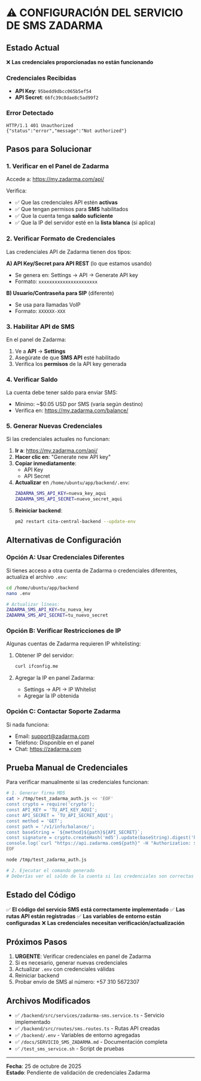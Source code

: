 # ⚠️ CONFIGURACIÓN DEL SERVICIO DE SMS ZADARMA

## Estado Actual

❌ **Las credenciales proporcionadas no están funcionando**

### Credenciales Recibidas
- **API Key**: `95bedd9dbcc065b5ef54`
- **API Secret**: `66fc39c8dae8c5ad99f2`

### Error Detectado
```
HTTP/1.1 401 Unauthorized
{"status":"error","message":"Not authorized"}
```

## Pasos para Solucionar

### 1. Verificar en el Panel de Zadarma

Accede a: https://my.zadarma.com/api/

Verifica:
- ✅ Que las credenciales API estén **activas**
- ✅ Que tengan permisos para **SMS** habilitados
- ✅ Que la cuenta tenga **saldo suficiente**
- ✅ Que la IP del servidor esté en la **lista blanca** (si aplica)

### 2. Verificar Formato de Credenciales

Las credenciales API de Zadarma tienen dos tipos:

**A) API Key/Secret para API REST** (lo que estamos usando)
- Se genera en: Settings → API → Generate API key
- Formato: `xxxxxxxxxxxxxxxxxxxxxx`

**B) Usuario/Contraseña para SIP** (diferente)
- Se usa para llamadas VoIP
- Formato: `XXXXXX-XXX`

### 3. Habilitar API de SMS

En el panel de Zadarma:
1. Ve a **API** → **Settings**
2. Asegúrate de que **SMS API** esté habilitado
3. Verifica los **permisos** de la API key generada

### 4. Verificar Saldo

La cuenta debe tener saldo para enviar SMS:
- Mínimo: ~$0.05 USD por SMS (varía según destino)
- Verifica en: https://my.zadarma.com/balance/

### 5. Generar Nuevas Credenciales

Si las credenciales actuales no funcionan:

1. **Ir a**: https://my.zadarma.com/api/
2. **Hacer clic en**: "Generate new API key"
3. **Copiar inmediatamente**:
   - API Key
   - API Secret
4. **Actualizar** en `/home/ubuntu/app/backend/.env`:
   ```bash
   ZADARMA_SMS_API_KEY=nueva_key_aqui
   ZADARMA_SMS_API_SECRET=nuevo_secret_aqui
   ```
5. **Reiniciar backend**:
   ```bash
   pm2 restart cita-central-backend --update-env
   ```

## Alternativas de Configuración

### Opción A: Usar Credenciales Diferentes

Si tienes acceso a otra cuenta de Zadarma o credenciales diferentes, actualiza el archivo `.env`:

```bash
cd /home/ubuntu/app/backend
nano .env

# Actualizar líneas:
ZADARMA_SMS_API_KEY=tu_nueva_key
ZADARMA_SMS_API_SECRET=tu_nuevo_secret
```

### Opción B: Verificar Restricciones de IP

Algunas cuentas de Zadarma requieren IP whitelisting:

1. Obtener IP del servidor:
   ```bash
   curl ifconfig.me
   ```

2. Agregar la IP en panel Zadarma:
   - Settings → API → IP Whitelist
   - Agregar la IP obtenida

### Opción C: Contactar Soporte Zadarma

Si nada funciona:
- Email: support@zadarma.com
- Teléfono: Disponible en el panel
- Chat: https://zadarma.com

## Prueba Manual de Credenciales

Para verificar manualmente si las credenciales funcionan:

```bash
# 1. Generar firma MD5
cat > /tmp/test_zadarma_auth.js << 'EOF'
const crypto = require('crypto');
const API_KEY = 'TU_API_KEY_AQUI';
const API_SECRET = 'TU_API_SECRET_AQUI';
const method = 'GET';
const path = '/v1/info/balance/';
const baseString = `${method}${path}${API_SECRET}`;
const signature = crypto.createHash('md5').update(baseString).digest('hex');
console.log(`curl "https://api.zadarma.com${path}" -H "Authorization: ${API_KEY}:${signature}"`);
EOF

node /tmp/test_zadarma_auth.js

# 2. Ejecutar el comando generado
# Deberías ver el saldo de la cuenta si las credenciales son correctas
```

## Estado del Código

✅ **El código del servicio SMS está correctamente implementado**
✅ **Las rutas API están registradas**
✅ **Las variables de entorno están configuradas**
❌ **Las credenciales necesitan verificación/actualización**

## Próximos Pasos

1. **URGENTE**: Verificar credenciales en panel de Zadarma
2. Si es necesario, generar nuevas credenciales
3. Actualizar `.env` con credenciales válidas
4. Reiniciar backend
5. Probar envío de SMS al número: +57 310 5672307

## Archivos Modificados

- ✅ `/backend/src/services/zadarma-sms.service.ts` - Servicio implementado
- ✅ `/backend/src/routes/sms.routes.ts` - Rutas API creadas
- ✅ `/backend/.env` - Variables de entorno agregadas
- ✅ `/docs/SERVICIO_SMS_ZADARMA.md` - Documentación completa
- ✅ `/test_sms_service.sh` - Script de pruebas

---

**Fecha**: 25 de octubre de 2025  
**Estado**: Pendiente de validación de credenciales Zadarma
